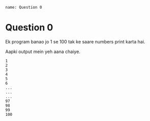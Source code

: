 ```ngMeta
name: Question 0
```

# Question 0

Ek program banao jo 1 se 100 tak ke saare numbers print karta hai.

Aapki output mein yeh aana chaiye.

```
1
2
3
4
5
6
...
...
...
97
98
99
100
```

